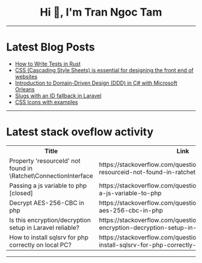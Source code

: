 <h1 align="center">Hi 👋, I'm Tran Ngoc Tam</h1>

---

# Latest Blog Posts 
<!-- BLOG-POST-LIST:START -->
- [How to Write Tests in Rust](https://dev.to/francescoxx/how-to-write-tests-in-rust-2pde)
- [CSS &lpar;Cascading Style Sheets&rpar; is essential for designing the front end of websites](https://dev.to/olatunjiayodel9/css-cascading-style-sheets-is-essential-for-designing-the-front-end-of-websites-5gbm)
- [Introduction to Domain-Driven Design &lpar;DDD&rpar; in C# with Microsoft Orleans](https://dev.to/sebastiandevelops/introduction-to-domain-driven-design-ddd-in-c-with-microsoft-orleans-3ekf)
- [Slugs with an ID fallback in Laravel](https://dev.to/briandouglasie/slugs-with-an-id-fallback-in-laravel-5ai3)
- [CSS Icons with examples](https://dev.to/wasifali/css-icons-with-examples-5cjm)
<!-- BLOG-POST-LIST:END -->

---

# Latest stack oveflow activity
<table>
  <tr><th>Title</th><th>Link</th></tr>
  <!-- STACKOVERFLOW:START --><tr><td>Property &#39;resourceId&#39; not found in \Ratchet\ConnectionInterface</td><td>https://stackoverflow.com/questions/78811737/property-resourceid-not-found-in-ratchet-connectioninterface</td></tr><tr><td>Passing a js variable to php [closed]</td><td>https://stackoverflow.com/questions/78811628/passing-a-js-variable-to-php</td></tr><tr><td>Decrypt AES-256-CBC in php</td><td>https://stackoverflow.com/questions/78811474/decrypt-aes-256-cbc-in-php</td></tr><tr><td>Is this encryption/decryption setup in Laravel reliable?</td><td>https://stackoverflow.com/questions/78811473/is-this-encryption-decryption-setup-in-laravel-reliable</td></tr><tr><td>How to install sqlsrv for php correctly on local PC?</td><td>https://stackoverflow.com/questions/78811284/how-to-install-sqlsrv-for-php-correctly-on-local-pc</td></tr><!-- STACKOVERFLOW:END -->
</table>

---


